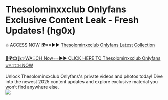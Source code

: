 # Thesolominxxclub Onlyfans Exclusive Content Leak - Fresh Updates! (hg0x)

🔥 ACCESS NOW 🌍==►► <a href="https://tinyurl.com/kvy9nzfs" rel="nofollow">Thesolominxxclub Onlyfans Latest Collection</a>
<br><br>
[🔴🌍📺📱👉WA𝚃CH Now==►► CLICK HERE TO Thesolominxxclub Onlyfans 𝚆𝙰𝚃𝙲𝙷 NOW](https://tinyurl.com/kvy9nzfs)
<br><br>
Unlock Thesolominxxclub Onlyfans's private videos and photos today! Dive into the newest 2025 content updates and explore exclusive material you won’t find anywhere else.
<br>
<a href="https://tinyurl.com/kvy9nzfs" rel="nofollow" data-target="animated-image.originalLink"><img src="https://camo.githubusercontent.com/8a4f000d20f83aca3bf7ec5f350d767afa0574a8a352519fd8cfa583a6f93a33/68747470733a2f2f692e696d6775722e636f6d2f644a486b345a712e676966" data-canonical-src="https://i.imgur.com/dJHk4Zq.gif" style="max-width: 100%; display: inline-block;" data-target="animated-image.originalImage"></a>
<br>
